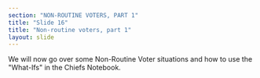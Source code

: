 ```yaml
---
section: "NON-ROUTINE VOTERS, PART 1"
title: "Slide 16"
title: "Non-routine voters, part 1"
layout: slide
---
```


We will now go over some Non-Routine Voter situations and how to use the "What-Ifs" in the Chiefs Notebook.




